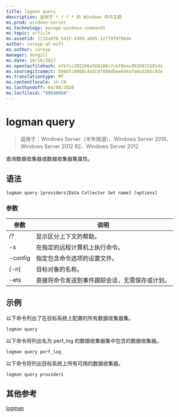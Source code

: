 ```yaml
---
title: logman query
description: 适用于 * * * * 的 Windows 命令主题
ms.prod: windows-server
ms.technology: manage-windows-commands
ms.topic: article
ms.assetid: 1116a0f0-5415-4369-a045-12f79f8f66de
author: coreyp-at-msft
ms.author: coreyp
manager: dongill
ms.date: 10/16/2017
ms.openlocfilehash: e7b7cc202266a568108c7cbf0eac89260721014a
ms.sourcegitcommit: b00d7c8968c4adc8f699dbee694afe6ed36bc9de
ms.translationtype: MT
ms.contentlocale: zh-CN
ms.lasthandoff: 04/08/2020
ms.locfileid: "80840660"
---
```

# <a name="logman-query"></a>logman query

>适用于：Windows Server（半年频道）、Windows Server 2016、Windows Server 2012 R2、Windows Server 2012

查询数据收集器或数据收集器集属性。  

## <a name="syntax"></a>语法  
```  
logman query [providers|Data Collector Set name] [options]  
```  
### <a name="parameters"></a>参数  

|     参数      |                                 说明                                  |
|--------------------|------------------------------------------------------------------------------|
|         /?         |                       显示区分上下文的帮助。                       |
| -s <computer name> |            在指定的远程计算机上执行命令。             |
|  -config <value>   |           指定包含命令选项的设置文件。            |
|    [-n] <name>     |                          目标对象的名称。                          |
|        -ets        | 直接将命令发送到事件跟踪会话，无需保存或计划。 |

## <a name="examples"></a><a name=BKMK_examples></a>示例  
以下命令列出了在目标系统上配置的所有数据收集器集。  
```  
logman query  
```  
以下命令将列出名为 perf_log 的数据收集器集中包含的数据收集器。  
```  
logman query perf_log  
```  
以下命令将列出目标系统上所有可用的数据收集器。  
```  
logman query providers  
```  
## <a name="additional-references"></a>其他参考  
[logman](logman.md)  
